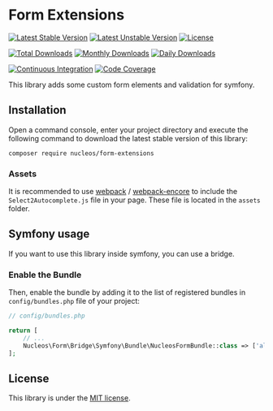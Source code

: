 Form Extensions
===============
[![Latest Stable Version](https://poser.pugx.org/nucleos/form-extensions/v/stable)](https://packagist.org/packages/nucleos/form-extensions)
[![Latest Unstable Version](https://poser.pugx.org/nucleos/form-extensions/v/unstable)](https://packagist.org/packages/nucleos/form-extensions)
[![License](https://poser.pugx.org/nucleos/form-extensions/license)](LICENSE.md)

[![Total Downloads](https://poser.pugx.org/nucleos/form-extensions/downloads)](https://packagist.org/packages/nucleos/form-extensions)
[![Monthly Downloads](https://poser.pugx.org/nucleos/form-extensions/d/monthly)](https://packagist.org/packages/nucleos/form-extensions)
[![Daily Downloads](https://poser.pugx.org/nucleos/form-extensions/d/daily)](https://packagist.org/packages/nucleos/form-extensions)

[![Continuous Integration](https://github.com/nucleos/nucleos-form-extensions/workflows/Continuous%20Integration/badge.svg)](https://github.com/nucleos/nucleos-form-extensions/actions)
[![Code Coverage](https://codecov.io/gh/nucleos/nucleos-form-extensions/branch/master/graph/badge.svg)](https://codecov.io/gh/nucleos/nucleos-form-extensions)

This library adds some custom form elements and validation for symfony.

## Installation

Open a command console, enter your project directory and execute the following command to download the latest stable version of this library:

```
composer require nucleos/form-extensions
```

### Assets

It is recommended to use [webpack](https://webpack.js.org/) / [webpack-encore](https://github.com/symfony/webpack-encore)
to include the `Select2Autocomplete.js` file in your page. These file is located in the `assets` folder.

## Symfony usage

If you want to use this library inside symfony, you can use a bridge.

### Enable the Bundle

Then, enable the bundle by adding it to the list of registered bundles in `config/bundles.php` file of your project:

```php
// config/bundles.php

return [
    // ...
    Nucleos\Form\Bridge\Symfony\Bundle\NucleosFormBundle::class => ['all' => true],
];
```

## License

This library is under the [MIT license](LICENSE.md).
